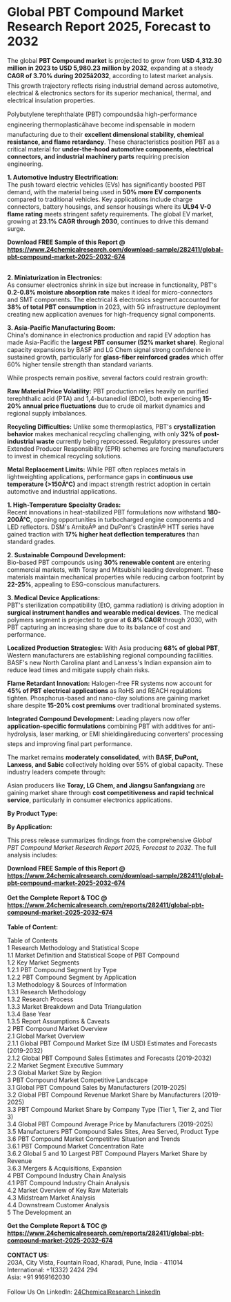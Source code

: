 <h1>Global PBT Compound Market Research Report 2025, Forecast to 2032</h1><p>The global <strong>PBT Compound market</strong> is projected to grow from <strong>USD 4,312.30 million in 2023 to USD 5,980.23 million by 2032</strong>, expanding at a steady <strong>CAGR of 3.70% during 2025â2032</strong>, according to latest market analysis. This growth trajectory reflects rising industrial demand across automotive, electrical &amp; electronics sectors for its superior mechanical, thermal, and electrical insulation properties.</p><p>Polybutylene terephthalate (PBT) compoundsâa high-performance engineering thermoplasticâhave become indispensable in modern manufacturing due to their <strong>excellent dimensional stability, chemical resistance, and flame retardancy</strong>. These characteristics position PBT as a critical material for <strong>under-the-hood automotive components, electrical connectors, and industrial machinery parts</strong> requiring precision engineering.</p><p><strong>1. Automotive Industry Electrification:</strong><br>
The push toward electric vehicles (EVs) has significantly boosted PBT demand, with the material being used in <strong>50% more EV components</strong> compared to traditional vehicles. Key applications include charge connectors, battery housings, and sensor housings where its <strong>UL94 V-0 flame rating</strong> meets stringent safety requirements. The global EV market, growing at <strong>23.1% CAGR through 2030</strong>, continues to drive this demand surge.</p><div><b>Download FREE Sample of this Report @ 
            <a href="https://www.24chemicalresearch.com/download-sample/282411/global-pbt-compound-market-2025-2032-674">
            https://www.24chemicalresearch.com/download-sample/282411/global-pbt-compound-market-2025-2032-674</a></b></div><br><p><strong>2. Miniaturization in Electronics:</strong><br>
As consumer electronics shrink in size but increase in functionality, PBT's <strong>0.2-0.8% moisture absorption rate</strong> makes it ideal for micro-connectors and SMT components. The electrical &amp; electronics segment accounted for <strong>38% of total PBT consumption</strong> in 2023, with 5G infrastructure deployment creating new application avenues for high-frequency signal components.</p><p><strong>3. Asia-Pacific Manufacturing Boom:</strong><br>
China's dominance in electronics production and rapid EV adoption has made Asia-Pacific the <strong>largest PBT consumer (52% market share)</strong>. Regional capacity expansions by BASF and LG Chem signal strong confidence in sustained growth, particularly for <strong>glass-fiber reinforced grades</strong> which offer 60% higher tensile strength than standard variants.</p><p>While prospects remain positive, several factors could restrain growth:</p><p><strong>Raw Material Price Volatility:</strong> PBT production relies heavily on purified terephthalic acid (PTA) and 1,4-butanediol (BDO), both experiencing <strong>15-20% annual price fluctuations</strong> due to crude oil market dynamics and regional supply imbalances.</p><p><strong>Recycling Difficulties:</strong> Unlike some thermoplastics, PBT's <strong>crystallization behavior</strong> makes mechanical recycling challenging, with only <strong>32% of post-industrial waste</strong> currently being reprocessed. Regulatory pressures under Extended Producer Responsibility (EPR) schemes are forcing manufacturers to invest in chemical recycling solutions.</p><p><strong>Metal Replacement Limits:</strong> While PBT often replaces metals in lightweighting applications, performance gaps in <strong>continuous use temperature (&gt;150Â°C)</strong> and impact strength restrict adoption in certain automotive and industrial applications.</p><p><strong>1. High-Temperature Specialty Grades:</strong><br>
Recent innovations in heat-stabilized PBT formulations now withstand <strong>180-200Â°C</strong>, opening opportunities in turbocharged engine components and LED reflectors. DSM's ArniteÂ® and DuPont's CrastinÂ® HTT series have gained traction with <strong>17% higher heat deflection temperatures</strong> than standard grades.</p><p><strong>2. Sustainable Compound Development:</strong><br>
Bio-based PBT compounds using <strong>30% renewable content</strong> are entering commercial markets, with Toray and Mitsubishi leading development. These materials maintain mechanical properties while reducing carbon footprint by <strong>22-25%</strong>, appealing to ESG-conscious manufacturers.</p><p><strong>3. Medical Device Applications:</strong><br>
PBT's sterilization compatibility (EtO, gamma radiation) is driving adoption in <strong>surgical instrument handles and wearable medical devices</strong>. The medical polymers segment is projected to grow at <strong>6.8% CAGR</strong> through 2030, with PBT capturing an increasing share due to its balance of cost and performance.</p><p><strong>Localized Production Strategies:</strong> With Asia producing <strong>68% of global PBT</strong>, Western manufacturers are establishing regional compounding facilities. BASF's new North Carolina plant and Lanxess's Indian expansion aim to reduce lead times and mitigate supply chain risks.</p><p><strong>Flame Retardant Innovation:</strong> Halogen-free FR systems now account for <strong>45% of PBT electrical applications</strong> as RoHS and REACH regulations tighten. Phosphorus-based and nano-clay solutions are gaining market share despite <strong>15-20% cost premiums</strong> over traditional brominated systems.</p><p><strong>Integrated Compound Development:</strong> Leading players now offer <strong>application-specific formulations</strong> combining PBT with additives for anti-hydrolysis, laser marking, or EMI shieldingâreducing converters' processing steps and improving final part performance.</p><p>The market remains <strong>moderately consolidated</strong>, with <strong>BASF, DuPont, Lanxess, and Sabic</strong> collectively holding over 55% of global capacity. These industry leaders compete through:</p><p>Asian producers like <strong>Toray, LG Chem, and Jiangsu Sanfangxiang</strong> are gaining market share through <strong>cost competitiveness and rapid technical service</strong>, particularly in consumer electronics applications.</p><p><strong>By Product Type:</strong></p><p><strong>By Application:</strong></p><p>This press release summarizes findings from the comprehensive <em>Global PBT Compound Market Research Report 2025, Forecast to 2032</em>. The full analysis includes:</p><div><b>Download FREE Sample of this Report @ 
            <a href="https://www.24chemicalresearch.com/download-sample/282411/global-pbt-compound-market-2025-2032-674">
            https://www.24chemicalresearch.com/download-sample/282411/global-pbt-compound-market-2025-2032-674</a></b></div><br><div><b>Get the Complete Report & TOC @ 
            <a href="https://www.24chemicalresearch.com/reports/282411/global-pbt-compound-market-2025-2032-674">
            https://www.24chemicalresearch.com/reports/282411/global-pbt-compound-market-2025-2032-674</a></b></div><br>
            <b>Table of Content:</b><p>Table of Contents<br />
1 Research Methodology and Statistical Scope<br />
1.1 Market Definition and Statistical Scope of PBT Compound<br />
1.2 Key Market Segments<br />
1.2.1 PBT Compound Segment by Type<br />
1.2.2 PBT Compound Segment by Application<br />
1.3 Methodology & Sources of Information<br />
1.3.1 Research Methodology<br />
1.3.2 Research Process<br />
1.3.3 Market Breakdown and Data Triangulation<br />
1.3.4 Base Year<br />
1.3.5 Report Assumptions & Caveats<br />
2 PBT Compound Market Overview<br />
2.1 Global Market Overview<br />
2.1.1 Global PBT Compound Market Size (M USD) Estimates and Forecasts (2019-2032)<br />
2.1.2 Global PBT Compound Sales Estimates and Forecasts (2019-2032)<br />
2.2 Market Segment Executive Summary<br />
2.3 Global Market Size by Region<br />
3 PBT Compound Market Competitive Landscape<br />
3.1 Global PBT Compound Sales by Manufacturers (2019-2025)<br />
3.2 Global PBT Compound Revenue Market Share by Manufacturers (2019-2025)<br />
3.3 PBT Compound Market Share by Company Type (Tier 1, Tier 2, and Tier 3)<br />
3.4 Global PBT Compound Average Price by Manufacturers (2019-2025)<br />
3.5 Manufacturers PBT Compound Sales Sites, Area Served, Product Type<br />
3.6 PBT Compound Market Competitive Situation and Trends<br />
3.6.1 PBT Compound Market Concentration Rate<br />
3.6.2 Global 5 and 10 Largest PBT Compound Players Market Share by Revenue<br />
3.6.3 Mergers & Acquisitions, Expansion<br />
4 PBT Compound Industry Chain Analysis<br />
4.1 PBT Compound Industry Chain Analysis<br />
4.2 Market Overview of Key Raw Materials<br />
4.3 Midstream Market Analysis<br />
4.4 Downstream Customer Analysis<br />
5 The Development an</p><div><b>Get the Complete Report & TOC @ 
            <a href="https://www.24chemicalresearch.com/reports/282411/global-pbt-compound-market-2025-2032-674">
            https://www.24chemicalresearch.com/reports/282411/global-pbt-compound-market-2025-2032-674</a></b></div><br><b>CONTACT US:</b><br>
            203A, City Vista, Fountain Road, Kharadi, Pune, India - 411014<br>
            International: +1(332) 2424 294<br>
            Asia: +91 9169162030 <br><br>
            Follow Us On LinkedIn: <a href="https://www.linkedin.com/company/24chemicalresearch/">24ChemicalResearch LinkedIn</a>